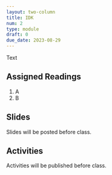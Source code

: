 ```yaml
---
layout: two-column
title: IDK
num: 2
type: module
draft: 0
due_date: 2023-08-29
---
```


Text

## Assigned Readings

1. A
2. B

## Slides
Slides will be posted before class.


## Activities
Activities will be published before class.
